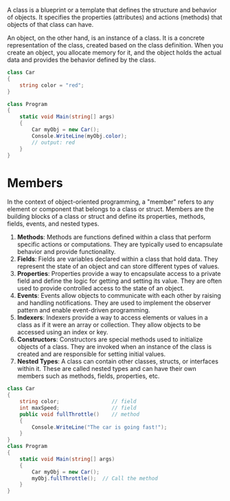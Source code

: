 A class is a blueprint or a template that defines the structure and behavior of objects. It specifies the properties (attributes) and actions (methods) that objects of that class can have.

An object, on the other hand, is an instance of a class. It is a concrete representation of the class, created based on the class definition. When you create an object, you allocate memory for it, and the object holds the actual data and provides the behavior defined by the class.

```csharp
class Car 
{
	string color = "red";
}

class Program 
{
	static void Main(string[] args)
	{
		Car myObj = new Car();
		Console.WriteLine(myObj.color); 
		// output: red
	}
}
```

# Members
In the context of object-oriented programming, a "member" refers to any element or component that belongs to a class or struct. Members are the building blocks of a class or struct and define its properties, methods, fields, events, and nested types.

1. **Methods**: Methods are functions defined within a class that perform specific actions or computations. They are typically used to encapsulate behavior and provide functionality.
2. **Fields**: Fields are variables declared within a class that hold data. They represent the state of an object and can store different types of values.
3. **Properties**: Properties provide a way to encapsulate access to a private field and define the logic for getting and setting its value. They are often used to provide controlled access to the state of an object.
4. **Events**: Events allow objects to communicate with each other by raising and handling notifications. They are used to implement the observer pattern and enable event-driven programming.
5. **Indexers**: Indexers provide a way to access elements or values in a class as if it were an array or collection. They allow objects to be accessed using an index or key.
6. **Constructors**: Constructors are special methods used to initialize objects of a class. They are invoked when an instance of the class is created and are responsible for setting initial values.
7. **Nested Types**: A class can contain other classes, structs, or interfaces within it. These are called nested types and can have their own members such as methods, fields, properties, etc.

```csharp
class Car 
{
	string color;                 // field
	int maxSpeed;                 // field
	public void fullThrottle()    // method
	{
		Console.WriteLine("The car is going fast!"); 
	}
} 
class Program
{
	static void Main(string[] args)
	{
		Car myObj = new Car();
		myObj.fullThrottle();  // Call the method
	}
}
```